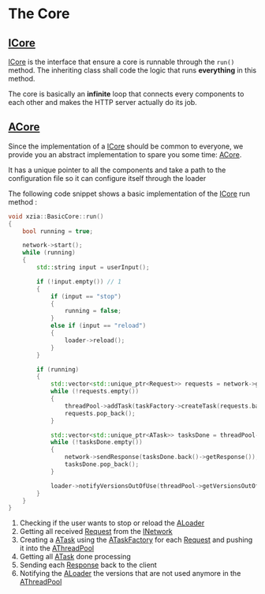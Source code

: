 # The Core
## [ICore]
[ICore] is the interface that ensure a core is runnable through the `run()` method.
The inheriting class shall code the logic that runs **everything** in this method.

The core is basically an **infinite** loop that connects every components to each other and makes the HTTP server actually do its job. 

## [ACore]
Since the implementation of a [ICore] should be common to everyone, we provide you an abstract implementation to spare you some time: [ACore].

It has a unique pointer to all the components and take a path to the configuration file so it can configure itself through the loader

The following code snippet shows a basic implementation of the [ICore] run method :
```cpp
void xzia::BasicCore::run()
{
    bool running = true;

    network->start();
    while (running)
    {
        std::string input = userInput();

        if (!input.empty()) // 1
        {
            if (input == "stop")
            {
                running = false;
            }
            else if (input == "reload")
            {
                loader->reload();
            }
        }

        if (running) 
        {
            std::vector<std::unique_ptr<Request>> requests = network->getAllRequests(); // 2
            while (!requests.empty()) 
            {
                threadPool->addTask(taskFactory->createTask(requests.back(), requests.back()->client)); // 3
                requests.pop_back();
            }

            std::vector<std::unique_ptr<ATask>> tasksDone = threadPool->getAllTaskDone(); // 4
            while (!tasksDone.empty())
            {
                network->sendResponse(tasksDone.back()->getResponse()); // 5
                tasksDone.pop_back();
            }

            loader->notifyVersionsOutOfUse(threadPool->getVersionsOutOfUse()); // 6
        }
    }
}
```
1. Checking if the user wants to stop or reload the [ALoader]
2. Getting all received [Request] from the [INetwork]
3. Creating a [ATask] using the [ATaskFactory] for each [Request] and pushing it into the [AThreadPool] 
4. Getting all [ATask] done processing
5. Sending each [Response] back to the client
6. Notifying the [ALoader] the versions that are not used anymore in the [AThreadPool]

[ATaskFactory]: https://github.com/PierreBougon/ExistenZIA/blob/Loader_documentation/API/include/task/ATaskFactory.hpp
[ATask]: https://github.com/PierreBougon/ExistenZIA/blob/Loader_documentation/API/include/task/ATask.hpp
[INetwork]: https://github.com/PierreBougon/ExistenZIA/blob/Loader_documentation/API/include/network/INetwork.hpp
[Response]: https://github.com/PierreBougon/ExistenZIA/blob/Loader_documentation/API/include/http/Response.hpp
[Request]: https://github.com/PierreBougon/ExistenZIA/blob/Loader_documentation/API/include/http/Request.hpp
[ALoader]: https://github.com/PierreBougon/ExistenZIA/blob/Loader_documentation/API/include/loader/ALoader.hpp
[AThreadPool]: https://github.com/PierreBougon/ExistenZIA/blob/Loader_documentation/API/include/thread/AThreadPool.hpp
[ICore]: https://github.com/PierreBougon/ExistenZIA/blob/Loader_documentation/API/include/core/ICore.hpp
[ACore]: https://github.com/PierreBougon/ExistenZIA/blob/Loader_documentation/API/include/core/ACore.hpp